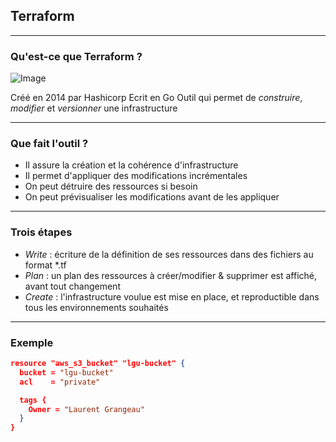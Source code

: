 ## Terraform

----

### Qu'est-ce que Terraform ?

![Image](https://i.pinimg.com/originals/f4/54/15/f45415270449af33c39dcb1e8af5a62a.png)

Créé en 2014 par Hashicorp
Ecrit en Go
Outil qui permet de *construire*, *modifier* et *versionner* une infrastructure

----

### Que fait l'outil ?

- Il assure la création et la cohérence d'infrastructure
- Il permet d'appliquer des modifications incrémentales
- On peut détruire des ressources si besoin
- On peut prévisualiser les modifications avant de les appliquer

----

### Trois étapes

- *Write* : écriture de la définition de ses ressources dans des fichiers au format *.tf
- *Plan* : un plan des ressources à créer/modifier & supprimer est affiché, avant tout changement
- *Create* : l'infrastructure voulue est mise en place, et reproductible dans tous les environnements souhaités

----

### Exemple

```json
resource "aws_s3_bucket" "lgu-bucket" {
  bucket = "lgu-bucket"
  acl    = "private"

  tags {
    Owner = "Laurent Grangeau"
  }
}
```